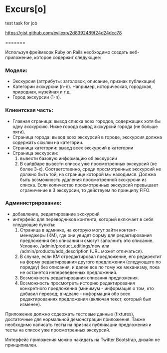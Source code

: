 Excurs[o]
=======

test task for job

https://gist.github.com/evilexp/2d8392489f24d24dcc78

=======

Используя фреймворк Ruby on Rails необходимо создать веб-приложение, которое содержит следующее:

### Модели:

- Экскурсия (аттрибуты: заголовок, описание, признак публикации)
- Категории экскурсии (n-n). Например, историческая, городская, природная, музейная и т.д.
- Город экскурсии (1-n).

### Клиентская часть:

- Главная страница: вывод списка всех городов, содержащих хотя бы одну экскурсию. Ниже города вывод экскурсий города (не больше пяти).
- Страница города: вывод всех экскурсий в городе, экскурсия должна содержать ссылки на категории.
- Страница категории: вывод всех экскурсий в категории
- Страница экскурсии: 
  1. вывести базовую информацию об экскурсии
  2. В сайдбаре вывести список уже просмотренных экскурсий (не более 3-х). 
Соответственно, среди просмотренных экскурсий не должно быть той, на странице которой мы находимся. Должна быть возможность удаления просмотренной экскурсии из списка. Если количество просмотренных экскурсий превышает ограничение в 3 экскурсии, то действуем по принципу FIFO.

### Администрирование: 

  - добавление, редактирование экскурсий
  - интерфейс для переводчиков контента, который включает в себя следующие пункты:
    1. Страница в админке, на которую могут зайти контент-менеджеры (КМ), где они увидят форму для редактирования предложения без описания и смогут заполнить это описание. Условно, /admin/product_editings/new или /admin/products/add_description (URL может отличаться).
    2. В случае, если КМ отредактировал предложение,  его редиректит на форму редактирования другого предложения (следующего по порядку) без описания, и далее все по тому же механизму, пока не останется непереведенных предложений.
    3. Возможность редактирования описания предложения.
    4. Возможность просмотреть историю редактирования конкретного предложения (минимум - информация о том, кто добавил перевод; в идеале - информация обо всех редактированиях предложения (включая текст, который был изменен).

Приложение должно содержать тестовые данные (fixtures), достаточные для нормальной демонстрации приложения. Также необходимо написать тесты на признак публикации предложения и тесты на список уже просмотренных экскурсий.

Интерфейс приложения можно накидать на Twitter Bootstrap, дизайн не принципиален.